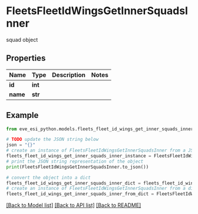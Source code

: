 # FleetsFleetIdWingsGetInnerSquadsInner

squad object

## Properties

Name | Type | Description | Notes
------------ | ------------- | ------------- | -------------
**id** | **int** |  | 
**name** | **str** |  | 

## Example

```python
from eve_esi_python.models.fleets_fleet_id_wings_get_inner_squads_inner import FleetsFleetIdWingsGetInnerSquadsInner

# TODO update the JSON string below
json = "{}"
# create an instance of FleetsFleetIdWingsGetInnerSquadsInner from a JSON string
fleets_fleet_id_wings_get_inner_squads_inner_instance = FleetsFleetIdWingsGetInnerSquadsInner.from_json(json)
# print the JSON string representation of the object
print(FleetsFleetIdWingsGetInnerSquadsInner.to_json())

# convert the object into a dict
fleets_fleet_id_wings_get_inner_squads_inner_dict = fleets_fleet_id_wings_get_inner_squads_inner_instance.to_dict()
# create an instance of FleetsFleetIdWingsGetInnerSquadsInner from a dict
fleets_fleet_id_wings_get_inner_squads_inner_from_dict = FleetsFleetIdWingsGetInnerSquadsInner.from_dict(fleets_fleet_id_wings_get_inner_squads_inner_dict)
```
[[Back to Model list]](../README.md#documentation-for-models) [[Back to API list]](../README.md#documentation-for-api-endpoints) [[Back to README]](../README.md)


